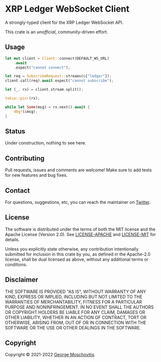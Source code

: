 # XRP Ledger WebSocket Client

A strongly-typed client for the XRP Ledger WebSocket API.

This crate is an *unofficial*, community-driven effort.

## Usage

```rust
let mut client = Client::connect(DEFAULT_WS_URL)
    .await
    .expect("cannot connect");

let req = SubscribeRequest::streams(&["ledger"]);
client.call(req).await.expect("cannot subscribe");

let (_, rx) = client.stream.split();

tokio::pin!(rx);

while let Some(msg) = rx.next().await {
    dbg!(&msg);
}
```

## Status

Under construction, nothing to see here.

## Contributing

Pull requests, issues and comments are welcome! Make sure to add tests for new features and bug fixes.

## Contact

For questions, suggestions, etc, you can reach the maintainer on [Twitter](https://twitter.com/gmosx).

## License

The software is distributed under the terms of both the MIT license and the Apache License (Version 2.0). See [LICENSE-APACHE](LICENSE-APACHE) and [LICENSE-MIT](LICENSE-MIT) for details.

Unless you explicitly state otherwise, any contribution intentionally submitted for inclusion in this crate by you, as defined in the Apache-2.0 license, shall be dual licensed as above, without any additional terms or conditions.

## Disclaimer

THE SOFTWARE IS PROVIDED "AS IS", WITHOUT WARRANTY OF
ANY KIND, EXPRESS OR IMPLIED, INCLUDING BUT NOT LIMITED
TO THE WARRANTIES OF MERCHANTABILITY, FITNESS FOR A
PARTICULAR PURPOSE AND NONINFRINGEMENT. IN NO EVENT
SHALL THE AUTHORS OR COPYRIGHT HOLDERS BE LIABLE FOR ANY
CLAIM, DAMAGES OR OTHER LIABILITY, WHETHER IN AN ACTION
OF CONTRACT, TORT OR OTHERWISE, ARISING FROM, OUT OF OR
IN CONNECTION WITH THE SOFTWARE OR THE USE OR OTHER
DEALINGS IN THE SOFTWARE.

## Copyright

Copyright © 2021-2022 [George Moschovitis](https://gmosx.ninja).